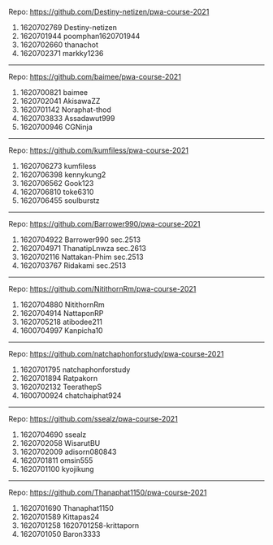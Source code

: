 
Repo: https://github.com/Destiny-netizen/pwa-course-2021

1. 1620702769 Destiny-netizen
2. 1620701944 poomphan1620701944
3. 1620702660 thanachot
4. 1620702371 markky1236

----------------------------------------------

Repo: https://github.com/baimee/pwa-course-2021

1. 1620700821 baimee
2. 1620702041 AkisawaZZ
3. 1620701142 Noraphat-thod
4. 1620703833 Assadawut999
5. 1620700946 CGNinja

----------------------------

Repo: https://github.com/kumfiless/pwa-course-2021

1. 1620706273 kumfiless
2. 1620706398 kennykung2
3. 1620706562 Gook123
4. 1620706810 toke6310
5. 1620706455 soulburstz

----------------------------

Repo: https://github.com/Barrower990/pwa-course-2021

1. 1620704922 Barrower990   sec.2513
2. 1620704971 ThanatipLnwza sec.2613
3. 1620702116 Nattakan-Phim sec.2513
4. 1620703767 Ridakami      sec.2513 

----------------------------

Repo: <https://github.com/NitithornRm/pwa-course-2021>

1. 1620704880 NitithornRm
2. 1620704914 NattaponRP
3. 1620705218 atibodee211
4. 1600704997 Kanpicha10

----------------------------

Repo: https://github.com/natchaphonforstudy/pwa-course-2021

1. 1620701795 natchaphonforstudy
2. 1620701894 Ratpakorn
3. 1620702132 TeerathepS
4. 1600700924 chatchaiphat924

----------------------------

Repo: https://github.com/ssealz/pwa-course-2021

1. 1620704690 ssealz
2. 1620702058 WisarutBU
3. 1620702009 adisorn080843
4. 1620701811 omsin555
5. 1620701100 kyojikung

----------------------------

Repo: https://github.com/Thanaphat1150/pwa-course-2021

1. 1620701690 Thanaphat1150
2. 1620701589 Kittapas24
3. 1620701258 1620701258-krittaporn
4. 1620701050 Baron3333

